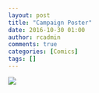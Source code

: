 ```yaml
---
layout: post
title: "Campaign Poster"
date: 2016-10-30 01:00
author: rcadmin
comments: true
categories: [Comics]
tags: []
---
```

<a href="../comics/2016/10/30"><img src="http://dl.bitsmack.com/comics/20161030.jpg" /></a>

